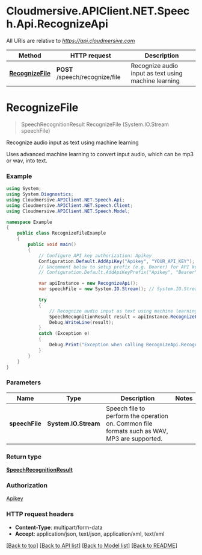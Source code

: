 # Cloudmersive.APIClient.NET.Speech.Api.RecognizeApi

All URIs are relative to *https://api.cloudmersive.com*

Method | HTTP request | Description
------------- | ------------- | -------------
[**RecognizeFile**](RecognizeApi.md#recognizefile) | **POST** /speech/recognize/file | Recognize audio input as text using machine learning


<a name="recognizefile"></a>
# **RecognizeFile**
> SpeechRecognitionResult RecognizeFile (System.IO.Stream speechFile)

Recognize audio input as text using machine learning

Uses advanced machine learning to convert input audio, which can be mp3 or wav, into text.

### Example
```csharp
using System;
using System.Diagnostics;
using Cloudmersive.APIClient.NET.Speech.Api;
using Cloudmersive.APIClient.NET.Speech.Client;
using Cloudmersive.APIClient.NET.Speech.Model;

namespace Example
{
    public class RecognizeFileExample
    {
        public void main()
        {
            // Configure API key authorization: Apikey
            Configuration.Default.AddApiKey("Apikey", "YOUR_API_KEY");
            // Uncomment below to setup prefix (e.g. Bearer) for API key, if needed
            // Configuration.Default.AddApiKeyPrefix("Apikey", "Bearer");

            var apiInstance = new RecognizeApi();
            var speechFile = new System.IO.Stream(); // System.IO.Stream | Speech file to perform the operation on.  Common file formats such as WAV, MP3 are supported.

            try
            {
                // Recognize audio input as text using machine learning
                SpeechRecognitionResult result = apiInstance.RecognizeFile(speechFile);
                Debug.WriteLine(result);
            }
            catch (Exception e)
            {
                Debug.Print("Exception when calling RecognizeApi.RecognizeFile: " + e.Message );
            }
        }
    }
}
```

### Parameters

Name | Type | Description  | Notes
------------- | ------------- | ------------- | -------------
 **speechFile** | **System.IO.Stream**| Speech file to perform the operation on.  Common file formats such as WAV, MP3 are supported. | 

### Return type

[**SpeechRecognitionResult**](SpeechRecognitionResult.md)

### Authorization

[Apikey](../README.md#Apikey)

### HTTP request headers

 - **Content-Type**: multipart/form-data
 - **Accept**: application/json, text/json, application/xml, text/xml

[[Back to top]](#) [[Back to API list]](../README.md#documentation-for-api-endpoints) [[Back to Model list]](../README.md#documentation-for-models) [[Back to README]](../README.md)

